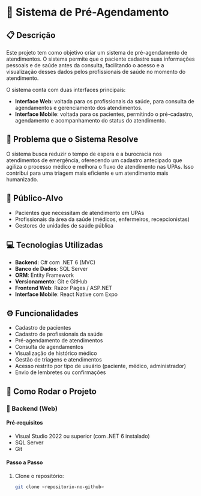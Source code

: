 # 🏥 Sistema de Pré-Agendamento

## 📋 Descrição
Este projeto tem como objetivo criar um sistema de pré-agendamento de atendimentos. O sistema permite que o paciente cadastre suas informações pessoais e de saúde antes da consulta, facilitando o acesso e a visualização desses dados pelos profissionais de saúde no momento do atendimento.

O sistema conta com duas interfaces principais:
- **Interface Web**: voltada para os profissionais da saúde, para consulta de agendamentos e gerenciamento dos atendimentos.
- **Interface Mobile**: voltada para os pacientes, permitindo o pré-cadastro, agendamento e acompanhamento do status do atendimento.

## 🧩 Problema que o Sistema Resolve
O sistema busca reduzir o tempo de espera e a burocracia nos atendimentos de emergência, oferecendo um cadastro antecipado que agiliza o processo médico e melhora o fluxo de atendimento nas UPAs. Isso contribui para uma triagem mais eficiente e um atendimento mais humanizado.

## 🎯 Público-Alvo
- Pacientes que necessitam de atendimento em UPAs
- Profissionais da área da saúde (médicos, enfermeiros, recepcionistas)
- Gestores de unidades de saúde pública

## 💻 Tecnologias Utilizadas
- **Backend**: C# com .NET 6 (MVC)
- **Banco de Dados**: SQL Server
- **ORM**: Entity Framework
- **Versionamento**: Git e GitHub
- **Frontend Web**: Razor Pages / ASP.NET
- **Interface Mobile**: React Native com Expo

## ⚙️ Funcionalidades
- Cadastro de pacientes
- Cadastro de profissionais da saúde
- Pré-agendamento de atendimentos
- Consulta de agendamentos
- Visualização de histórico médico
- Gestão de triagens e atendimentos
- Acesso restrito por tipo de usuário (paciente, médico, administrador)
- Envio de lembretes ou confirmações

## 🚀 Como Rodar o Projeto

### 🔧 Backend (Web)

#### Pré-requisitos
- Visual Studio 2022 ou superior (com .NET 6 instalado)
- SQL Server
- Git

#### Passo a Passo
1. Clone o repositório:
   ```bash
   git clone <repositorio-no-github>

